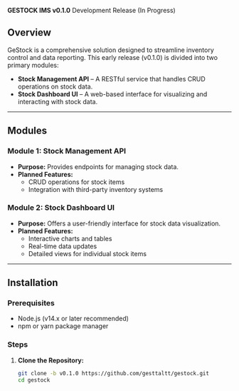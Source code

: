 **GESTOCK IMS v0.1.0** 
 Development Release (In Progress)  


## Overview

GeStock is a comprehensive solution designed to streamline inventory control and data reporting. This early release (v0.1.0) is divided into two primary modules:

- **Stock Management API** – A RESTful service that handles CRUD operations on stock data.
- **Stock Dashboard UI** – A web-based interface for visualizing and interacting with stock data.

---

## Modules

### Module 1: Stock Management API
- **Purpose:** Provides endpoints for managing stock data.
- **Planned Features:**
  - CRUD operations for stock items
  - Integration with third-party inventory systems

### Module 2: Stock Dashboard UI
- **Purpose:** Offers a user-friendly interface for stock data visualization.
- **Planned Features:**
  - Interactive charts and tables
  - Real-time data updates
  - Detailed views for individual stock items

---

## Installation

### Prerequisites
- Node.js (v14.x or later recommended)
- npm or yarn package manager

### Steps

1. **Clone the Repository:**
   ```bash
   git clone -b v0.1.0 https://github.com/gesttaltt/gestock.git
   cd gestock
